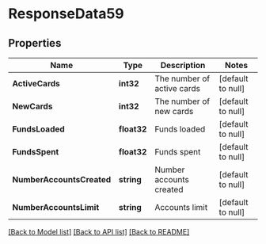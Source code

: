 # ResponseData59

## Properties
Name | Type | Description | Notes
------------ | ------------- | ------------- | -------------
**ActiveCards** | **int32** | The number of active cards | [default to null]
**NewCards** | **int32** | The number of new cards | [default to null]
**FundsLoaded** | **float32** | Funds loaded | [default to null]
**FundsSpent** | **float32** | Funds spent | [default to null]
**NumberAccountsCreated** | **string** | Number accounts created | [default to null]
**NumberAccountsLimit** | **string** | Accounts limit | [default to null]

[[Back to Model list]](../README.md#documentation-for-models) [[Back to API list]](../README.md#documentation-for-api-endpoints) [[Back to README]](../README.md)

